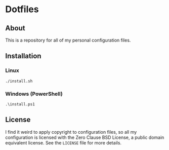 # Dotfiles

## About

This is a repository for all of my personal configuration files.

## Installation

### Linux

    ./install.sh

### Windows (PowerShell)

    .\install.ps1

## License

I find it weird to apply copyright to configuration files, so all my
configuration is licensed with the Zero Clause BSD License, a public domain
equivalent license. See the `LICENSE` file for more details.
